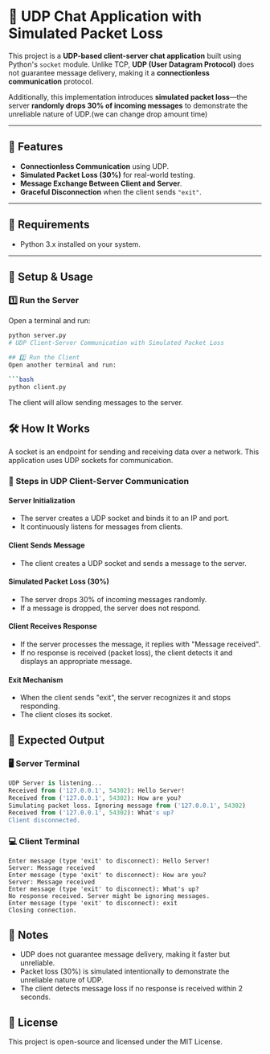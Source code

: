 # 📨 UDP Chat Application with Simulated Packet Loss

This project is a **UDP-based client-server chat application** built using Python's `socket` module. Unlike TCP, **UDP (User Datagram Protocol)** does not guarantee message delivery, making it a **connectionless communication** protocol.  

Additionally, this implementation introduces **simulated packet loss**—the server **randomly drops 30% of incoming messages** to demonstrate the unreliable nature of UDP.(we can change drop amount time)

---

## 🚀 Features
- **Connectionless Communication** using UDP.
- **Simulated Packet Loss (30%)** for real-world testing.
- **Message Exchange Between Client and Server**.
- **Graceful Disconnection** when the client sends `"exit"`.

---

## 📌 Requirements
- Python 3.x installed on your system.

---

## 🔧 Setup & Usage

### **1️⃣ Run the Server**
Open a terminal and run:
```bash
python server.py
# UDP Client-Server Communication with Simulated Packet Loss

## 2️⃣ Run the Client
Open another terminal and run:

```bash
python client.py
```

The client will allow sending messages to the server.

## 🛠️ How It Works
A socket is an endpoint for sending and receiving data over a network. This application uses UDP sockets for communication.

### 🔹 Steps in UDP Client-Server Communication

#### Server Initialization
- The server creates a UDP socket and binds it to an IP and port.
- It continuously listens for messages from clients.

#### Client Sends Message
- The client creates a UDP socket and sends a message to the server.

#### Simulated Packet Loss (30%)
- The server drops 30% of incoming messages randomly.
- If a message is dropped, the server does not respond.

#### Client Receives Response
- If the server processes the message, it replies with "Message received".
- If no response is received (packet loss), the client detects it and displays an appropriate message.

#### Exit Mechanism
- When the client sends "exit", the server recognizes it and stops responding.
- The client closes its socket.


## 📌 Expected Output

### 🖥️ Server Terminal

```sql
UDP Server is listening...
Received from ('127.0.0.1', 54302): Hello Server!
Received from ('127.0.0.1', 54302): How are you?
Simulating packet loss. Ignoring message from ('127.0.0.1', 54302)
Received from ('127.0.0.1', 54302): What's up?
Client disconnected.
```

### 💻 Client Terminal

```pgsql
Enter message (type 'exit' to disconnect): Hello Server!
Server: Message received
Enter message (type 'exit' to disconnect): How are you?
Server: Message received
Enter message (type 'exit' to disconnect): What's up?
No response received. Server might be ignoring messages.
Enter message (type 'exit' to disconnect): exit
Closing connection.
```

## 🎯 Notes
- UDP does not guarantee message delivery, making it faster but unreliable.
- Packet loss (30%) is simulated intentionally to demonstrate the unreliable nature of UDP.
- The client detects message loss if no response is received within 2 seconds.

## 📜 License
This project is open-source and licensed under the MIT License.

